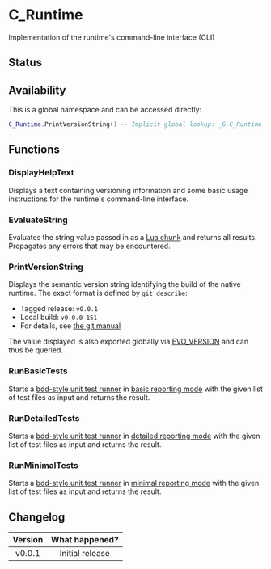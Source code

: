 # C_Runtime

Implementation of the runtime's command-line interface (CLI)

## Status

<Experimental/>

## Availability

This is a global namespace and can be accessed directly:

```lua
C_Runtime.PrintVersionString() -- Implicit global lookup: _G.C_Runtime
```

## Functions

### DisplayHelpText

Displays a text containing versioning information and some basic usage instructions for the runtime's command-line interface.

### EvaluateString

Evaluates the string value passed in as a [Lua chunk](https://www.lua.org/pil/1.1.html) and returns all results. Propagates any errors that may be encountered.

<Function since="v0.0.1">
<Parameters>
<Parameter name="luaCode" type="string"/>
</Parameters>
<Returns>
<Return varargs="true" />
</Returns>
</Function>

### PrintVersionString

Displays the semantic version string identifying the build of the native runtime. The exact format is defined by `git describe`:

- Tagged release: `v0.0.1`
- Local build: `v0.0.0-151`
- For details, see [the git manual](https://git-scm.com/docs/git-describe)

The value displayed is also exported globally via [EVO_VERSION](/docs/references/api/globals#evo-version) and can thus be queried.

### RunBasicTests

Starts a [bdd-style unit test runner](/docs/references/api/libraries/bdd) in [basic reporting mode](/docs/how-to-guides/unit-testing#basic-reports) with the given list of test files as input and returns the result.

<Function since="v0.0.1">
<Parameters>
<Parameter name="specFiles" type="table"/>
</Parameters>
<Returns>
<Return name="success" type="boolean"/>
</Returns>
</Function>

### RunDetailedTests

Starts a [bdd-style unit test runner](/docs/references/api/libraries/bdd) in [detailed reporting mode](/docs/how-to-guides/unit-testing#detailed-reports) with the given list of test files as input and returns the result.

<Function since="v0.0.1">
<Parameters>
<Parameter name="specFiles" type="table"/>
</Parameters>
<Returns>
<Return name="success" type="boolean"/>
</Returns>
</Function>

### RunMinimalTests

Starts a [bdd-style unit test runner](/docs/references/api/libraries/bdd) in [minimal reporting mode](/docs/how-to-guides/unit-testing#minimal-reports) with the given list of test files as input and returns the result.

<Function since="v0.0.1">
<Parameters>
<Parameter name="specFiles" type="table"/>
</Parameters>
<Returns>
<Return name="success" type="boolean"/>
</Returns>
</Function>

## Changelog

| Version | What happened?  |
| :-----: | :-------------: |
| v0.0.1  | Initial release |
